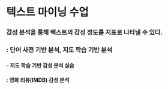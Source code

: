 # 텍스트 마이닝 수업

### 감성 분석을 통해 텍스트의 감성 정도를 지표로 나타낼 수 있다.
### : 단어 사전 기반 분석, 지도 학습 기반 분석

#### - 지도 학습 기반 감성 분석 실습
#### : 영화 리뷰(IMDB) 감성 분석
